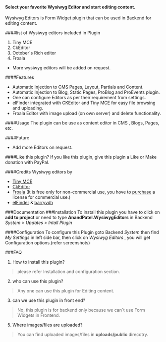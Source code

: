 #### Select your favorite Wysiwyg Editor and start editing content.
Wysiwyg Editors is Form Widget plugin that can be used in Backend for editing content.


####list of Wysiwyg editors included in Plugin
1. Tiny MCE
2. CkEditor 
3. October`s Rich editor
4. Froala

* More wysiwyg editors will be added on request.

####Features
* Automatic Injection to CMS Pages, Layout, Partials and Content.
* Automatic Injection to Blog, Static Pages, ProBlog and ProEvents plugin.
* One can configure Editors as per their requirement from settings.
* elFinder integrated with CKEditor and Tiny MCE for easy file browsing and uploading.
* Froala Editor with image upload (on own server) and delete functionality.

####Usage
The plugin can be use as content editor in CMS , Blogs, Pages, etc.

####Future 
* Add more Editors on request.

####Like this plugin?
If you like this plugin, give this plugin a Like or Make donation with PayPal.


####Credits 
Wysiwyg editors by
* [Tiny MCE](http://www.tinymce.com/)
* [CkEditor](http://ckeditor.com/)
* [Froala](http://editor.froala.com/) (It is free only for non-commercial use, you hove to [purchase](http://editor.froala.com/pricing) a license for commercial use.)
* [elFinder](http://elfinder.org/) & [barryvdh](https://github.com/barryvdh/laravel-elfinder)


###Documentation
###Installation
To install this plugin you have to click on __add to project__ or need to type __AnandPatel.WysiwygEditors__ in Backend *System > Updates > Intall Plugin*

####Configuration
To configure this Plugin goto Backend *System* then find *My Settings* in left side bar, then click on *Wysiwyg Editors* , you will get Configuration options.(refer screenshots)

###FAQ
1. How to install this plugin?
> please refer Installation and configuration section.
2. who can use this plugin?
> Any one can use this plugin for Editing content.
3. can we use this plugin in front end?
> No, this plugin is for backend only because we can`t use Form Widgets in Frontend.
5. Where images/files are uploaded?
> You can find uploaded images/files in __uploads/public__ direcotry.

